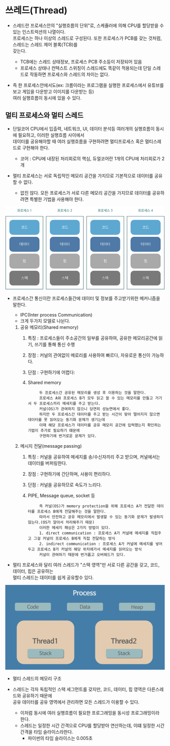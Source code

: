 # 쓰레드(Thread)

- 스레드란 프로세스안의 "실행흐름의 단위"로, 스케쥴러에 의해 CPU를 할당받을 수 있는 인스트럭션의 나열이다.<br>
프로세스는 하나 이상의 스레드로 구성된다. 또한 프로세스가 PCB를 갖는 것처럼, 스레드는 스레드 제어 블록(TCB)를<br>
갖는다. 
    - TCB에는 스레드 상태정보, 프로세스 PCB 주소등이 저장되어 있음
    - 프로세스 상태나 컨텍스트 스위칭이 스레드에도 똑같이 적용되는데 단일 스레드로 작동하면 프로세스와 스레드의 차이는 없다.

- 즉 한 프로세스안에서도(ex: 크롬이라는 프로그램을 실행한 프로세스에서 유튜브를 보고 게임을 다운받고 이미지를 다운받는 등)<br>
여러 실행흐름이 동시에 있을 수 있다.
    
## 멀티 프로세스와 멀티 스레드

- 단일코어 CPU에서 입출력, 네트워크, UI, 데이터 분석등 여러개의 실행흐름이 동시에 필요하고, 이러한 실행흐름 사이에서<br>
데이터를 공유해야할 때 여러 실행흐름을 구현하려면 멀티프로세스 혹은 멀티스레드로 구현해야 한다.
    - 코어 : CPU에 내장된 처리회로의 핵심, 듀얼코어란 1개의 CPU에 처리회로가 2개
    
- 멀티 프로세스는 서로 독립적인 메모리 공간을 가지므로 기본적으로 데이터를 공유할 수 없다.
    - 없진 않다. 모든 프로세스가 서로 다른 메모리 공간을 가지므로 데이터를 공유하려면 특별한 기법을 사용해야 한다.
    
![프로레스상태](../../images/멀티프로세스.png)

- 프로세스간 통신이란 프로세스들간에 데이터 및 정보를 주고받기위한 메커니즘을 말한다.
    - IPC(Inter process Communication)
    - 크게 두가지 모델로 나뉜다.
    
    1. 공유 메모리(Shared memory)
        1. 특징 : 프로세스들이 주소공간의 일부를 공유하여, 공유한 메모리공간에 읽기, 쓰기를 통해 통신 수행
        2. 장점 : 커널의 관여없이 메로리를 사용하여 빠르다, 자유로운 통신이 가능하다.
        3. 단점 : 구현하기에 어렵다:
        4. Shared memory
        
        
                    두 프로세스간 공유된 메모리를 생성 후 이용하는 것을 말한다.
                    프로세스 A와 프로세스 B가 모두 읽고 쓸 수 있는 메모리를 만들고 거기서 두 프로세스끼리 메세지를 주고 받는다.
                    커널(OS)가 관여하지 않으니 당연히 성능면에서 좋다.
                    하지만 두 프로세스간 데이터를 주고 받는 시간이 맞아 떨어지지 않으면 데이터를 못 읽어오는 동기화 문제가 생기는데
                    이때 해당 프로세스가 데이터를 공유 메모리 공간에 입력했는지 확인하는 기법이 추가로 필요하기 떄문에
                    구현하기에 번거로운 문제가 있다.
        
    2. 메시지 전달(message passing)
        1. 특징 : 커널을 공유하여 메세지를 송/수신자끼리 주고 받으며, 커널에서는 데이터를 버퍼링한다.
        2. 장점 : 구현하기에 간단하며, 사용이 편리하다.
        3. 단점 : 커널을 공유하므로 속도가 느리다.
        4. PIPE, Message queue, socket 등
        
        
                    즉 커널(OS)가 memory protection을 위해 프로세스 A가 전달한 데이터를 프로세스 B에게 전달해주는 것을 말한다.
                    따라서 안전하고 공유 메모리에서 발생할 수 있는 동기화 문제가 발생하지 않는다.(OS가 알아서 처리해주기 때문)
                    이러한 메세지 패싱은 2가지 방법이 있다.
                    1. direct communication : 프로세스 A가 커널에 메세지를 직접주고 그걸 커널이 프로세스 B에게 직접 전달하는 방식
                    2. indirect communication : 프로세스 A가 커널에 메세지를 넣어두고 프로세스 B가 커널의 해당 위치에가서 메세지를 읽어오는 방식
                    커널이 관여하기 때문에 번거롭고 오버헤드가 있다.
        
        
- 멀티 프로세스와 달리 여러 스레드가 "스택 영역"만 서로 다른 공간을 갖고, 코드, 데이터, 힙은 공유하는<br>
멀티 스레드는 데이터를 쉽게 공유할수 있다.

![프로레스상태](../../images/멀티스레드.png)
- 멀티 스레드의 메모리 구조


- 스레드는 각자 독립적인 스택 세그먼트를 갖지만, 코드, 데이터, 힙 영역은 다른스레드와 공유하기 때문에<br>
공유 데이터를 공유 영역에서 관리하면 모든 스레드가 이용할 수 있다.
    - 이처럼 동시에 여러 실행흐름이 필요한 프로그래밍을 동시성 프로그래밍이라 한다.
    - 스레드는 일정한 시간 간격으로 CPU를 할당받아 연산하는데, 이떄 일정한 시간 간격을 타임 슬라이스라한다.
        - 파이썬의 타임 슬라이스는 0.005초


